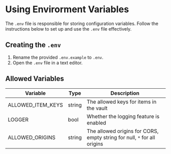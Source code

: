 # Using Envirorment Variables
The `.env` file is responsible for storing configuration variables. Follow the instructions below to set up and use the `.env` file effectively.


## Creating the `.env`
1. Rename the provided `.env.example` to `.env`.
2. Open the `.env` file in a text editor.


## Allowed Variables
| Variable          | Type   | Description                                                              |
|-------------------|--------|--------------------------------------------------------------------------|
| ALLOWED_ITEM_KEYS | string | The allowed keys for items in the vault                                  |
| LOGGER            | bool   |  Whether the logging feature is enabled                                  |
| ALLOWED_ORIGINS   | string | The allowed origins for CORS, empty string for null, `*` for all origins |

